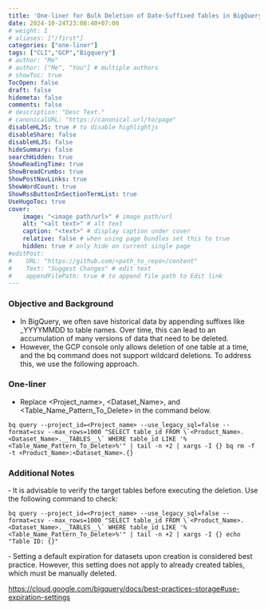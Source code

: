```yaml
---
title: 'One-liner for Bulk Deletion of Date-Suffixed Tables in BigQuery'
date: 2024-10-24T23:08:40+07:00
# weight: 1
# aliases: ["/first"]
categories: ["one-liner"]
tags: ["CLI","GCP","Bigquery"]
# author: "Me"
# author: ["Me", "You"] # multiple authors
# showToc: true
TocOpen: false
draft: false
hidemeta: false
comments: false
# description: "Desc Text."
# canonicalURL: "https://canonical.url/to/page"
disableHLJS: true # to disable highlightjs
disableShare: false
disableHLJS: false
hideSummary: false
searchHidden: true
ShowReadingTime: true
ShowBreadCrumbs: true
ShowPostNavLinks: true
ShowWordCount: true
ShowRssButtonInSectionTermList: true
UseHugoToc: true
cover:
    image: "<image path/url>" # image path/url
    alt: "<alt text>" # alt text
    caption: "<text>" # display caption under cover
    relative: false # when using page bundles set this to true
    hidden: true # only hide on current single page
#editPost:
#    URL: "https://github.com/<path_to_repo>/content"
#    Text: "Suggest Changes" # edit text
#    appendFilePath: true # to append file path to Edit link
---
```


### Objective and Background
- In BigQuery, we often save historical data by appending suffixes like _YYYYMMDD to table names. Over time, this can lead to an accumulation of many versions of data that need to be deleted.
- However, the GCP console only allows deletion of one table at a time, and the bq command does not support wildcard deletions. To address this, we use the following approach.

### One-liner
- Replace <Project_name>, <Dataset_Name>, and <Table_Name_Pattern_To_Delete> in the command below.

```
bq query --project_id=<Project_name> --use_legacy_sql=false --format=csv --max_rows=1000 "SELECT table_id FROM \`<Product_Name>.<Dataset_Name>.__TABLES__\` WHERE table_id LIKE '%<Table_Name_Pattern_To_Delete>%'" | tail -n +2 | xargs -I {} bq rm -f -t <Product_Name>:<Dataset_Name>.{}
```

### Additional Notes
‐ It is advisable to verify the target tables before executing the deletion. Use the following command to check:

```
bq query --project_id=<Project_name> --use_legacy_sql=false --format=csv --max_rows=1000 "SELECT table_id FROM \`<Product_Name>.<Dataset_Name>.__TABLES__\` WHERE table_id LIKE '%<Table_Name_Pattern_To_Delete>%'" | tail -n +2 | xargs -I {} echo "Table ID: {}"
```

‐ Setting a default expiration for datasets upon creation is considered best practice. However, this setting does not apply to already created tables, which must be manually deleted.

https://cloud.google.com/bigquery/docs/best-practices-storage#use-expiration-settings
